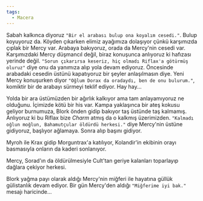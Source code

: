 ```yaml
---  
tags:  
  - Macera  
---  
```

Sabah kalkınca diyoruz `"Bir el arabası bulup ona koyalım cesedi."`. Bulup koyuyoruz da. Köyden çıkarken elimiz ayağımıza dolaşıyor çünkü karşımızda çıplak bir Mercy var. Arabaya bakıyoruz, orada da Mercy'nin cesedi var. Karşımızdaki Mercy düşmancıl değil, biraz konuşunca anlıyoruz ki hafızası yerinde değil. `"Sorun çıkarırsa keseriz, hiç olmadı Riflax'a götürmüş oluruz"` diye onu da yanımıza alıp yola devam ediyoruz. Öncesinde arabadaki cesedin üstünü kapatıyoruz bir şeyler anlaşılmasın diye. Yeni Mercy konuşurken diyor `"Oğlum Dorax da oradaydı, ben de onu bulurum."`, komiktir bir de arabayı sürmeyi teklif ediyor. Hay hay...  
  
Yolda bir ara üstümüzden bir ağırlık kalkıyor ama tam anlayamıyoruz ne olduğunu. İçimizde kötü bir his var. Kampa yaklaşınca bir ateş kokusu geliyor burnumuza, Blork önden gidip bakıyor taş üstünde taş kalmamış. Anlıyoruz ki bu Riflax bize *Charm* atmış da o kalkmış üzerimizden. `"Kalmadı oğlun moğlun, Bahamutçular öldürdü herkesi."` diye Mercy'nin üstüne gidiyoruz, başlıyor ağlamaya. Sonra alıp başını gidiyor.  
  
Myroh ile Krax gidip Morguntrax'a katılıyor, Kolandir'in ekibinin orayı basmasıyla onların da kaderi sonlanıyor.  
  
Mercy, Sorad'ın da öldürülmesiyle Cult'tan geriye kalanları toparlayıp dağlara çekiyor herkesi.  
  
Blork yağma payı olarak aldığı Mercy'nin miğferi ile hayatına güllük gülistanlık devam ediyor. Bir gün Mercy'den aldığı `"Miğferime iyi bak."` mesajı haricinde...
